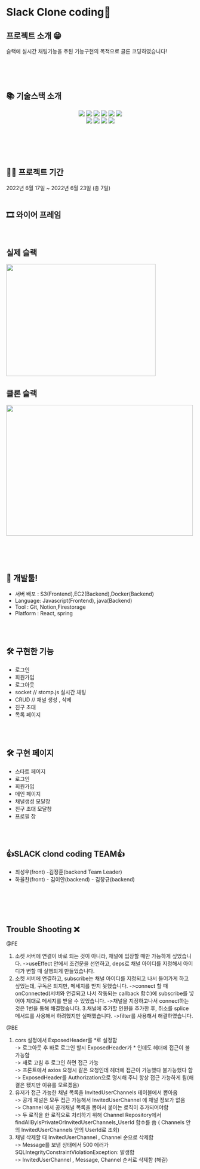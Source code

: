 # Slack Clone coding🥘

## 프로젝트 소개 😁

슬랙에 실시간 채팅기능을 주된 기능구현의 목적으로 클론 코딩하였습니다! 

<br/>
<br/>

<br/>

## 📚 기술스택 소개

<div align=center>

<p align="center">

<img src="https://img.shields.io/badge/javascript-F7DF1E?style=for-the-badge&logo=javascript&logoColor=white">
 <img src="https://img.shields.io/badge/java.js-000000?style=for-the-badge&logo=java.js&logoColor=black">
<img src="https://img.shields.io/badge/React-47A248?style=for-the-badge&logo=React&logoColor=white"> 
<img src="https://img.shields.io/badge/socket.js-339933?style=for-the-badge&logo=socket.js&logoColor=white">
<img src="https://img.shields.io/badge/stomp.js-000000?style=for-the-badge&logo=stomp.js&logoColor=white">
<img src="https://img.shields.io/badge/intellj -000000?style=for-the-badge&logo=stomp.js&logoColor=black">



  <br>



<img src="https://img.shields.io/badge/amazonaws-232F3E?style=for-the-badge&logo=amazonaws&logoColor=grey">
<img src="https://img.shields.io/badge/github-181717?style=for-the-badge&logo=github&logoColor=grey">
<img src="https://img.shields.io/badge/git-F05032?style=for-the-badge&logo=git&logoColor=grey">
<img src="https://img.shields.io/badge/Docker-000000?style=for-the-badge&logo=Docker&logoColor=black">
  <br>
</div>

  


<br/>
<br/>



<br/>
<br/>

## 👨‍💻 프로젝트 기간


2022년 6월 17일 ~ 2022년 6월 23일 (총 7일)
<br/>
<br/>

## 🎞 와이어 프레임
<br/>

##  실제 슬랙  
<img src="https://user-images.githubusercontent.com/107375500/175225603-3b4cd83d-2b60-4df2-867b-b890899faa18.gif" width="400" height="300">

<br/>

##  클론 슬랙  
<img src="https://user-images.githubusercontent.com/107375500/175224632-38570521-6163-4394-ad58-c627627535eb.gif" width="500" height="350">




<br/>
<br/>
<br/>
<br/>
<br/>

## 🔨 개발툴!


-   서버 배포 : S3(Frontend),EC2(Backend),Docker(Backend)
-   Language: Javascript(Frontend), java(Backend)
-   Tool : Git, Notion,Firestorage
-   Platform : React, spring

<br/>
<br/>
  
## 🛠 구현한 기능 
- 로그인 
- 회원가입
- 로그아웃
- socket // stomp.js 실시간 채팅
- CRUD // 채널 생성 , 삭제
- 친구 초대 
- 목록 페이지
<br/>
<br/>

## 🛠 구현 페이지

- 스타트 페이지
- 로그인 
- 회원가입
- 메인 페이지
- 채널생성 모달창
- 친구 초대 모달창
- 프로필 창

 
<br/>
<br/>

## 👍SLACK clond coding TEAM👍 

- 최성우(front)  -김정훈(backend Team Leader)
- 하율찬(front) - 김이안(backend) 
                - 김창규(backend) 
<br/>
<br/>


<br/>
<br/>

## Trouble Shooting ❌
@FE
1. 소켓 서버에 연결이 바로 되는 것이 아니라, 채널에 입장할 때만 가능하게 싶었습니다.
->useEffect 안에서 조건문을 선언하고, deps로 채널 아이디를 지정해서 아이디가 변할 때 실행되게 만들었습니다.
2. 소켓 서버에 연결하고, subscribe는 채널 아이디를 지정되고 나서 들어가게 하고 싶었는데, 구독은 되지만, 메세지를 받지 못했습니다.
->connect 할 때 onConnected(서버와 연결되고 나서 작동되는 callback 함수)에 subscribe를 넣어야 제대로 메세지를 받을 수 있었습니다.
->채널을 지정하고나서 connect하는 것은 1번을 통해 해결했습니다.
3.채널에 추가할 인원을 추가한 후, 취소를 splice 메서드를 사용해서 하려했지만 실패했습니다.
->filter를 사용해서 해결하였습니다.

@BE
1. cors 설정에서 ExposedHeader를 *로 설정함  
-> 로그아웃 후 바로 로그인 할시 ExposedHeader가 * 인데도 헤더에 접근이 불가능함  
-> 새로 고침 후 로그인 하면 접근 가능  
-> 프론트에서 axios 요청시 같은 요청인데 헤더에 접근이 가능했다 불가능했다 함  
-> ExposedHeader를 Authorization으로 명시해 주니 항상 접근 가능하게 됨(해결은 됐지만 이유를 모르겠음)  
2. 유저가 접근 가능한 채널 목록을 InvitedUserChannels 테이블에서 뽑아옴  
-> 공개 채널은 모두 접근 가능해서 InvitedUserChannel 에 채널 정보가 없음  
-> Channel 에서 공개채널 목록을 뽑아서 붙이는 로직이 추가되어야함  
-> 두 로직을 한 로직으로 처리하기 위해 Channel Repository에서  findAllByIsPrivateOrInvitedUserChannels_UserId 함수를 씀 ( Channels 안의 InvitedUserChannels 안의 UserId로 조회)  
3. 채널 삭제할 때 InvitedUserChannel , Channel 순으로 삭제함  
-> Message를 보낸 상태에서 500 에러가 SQLIntegrityConstraintViolationException: 발생함  
-> InvitedUserChannel , Message, Channel 순서로 삭제함 (해결)


